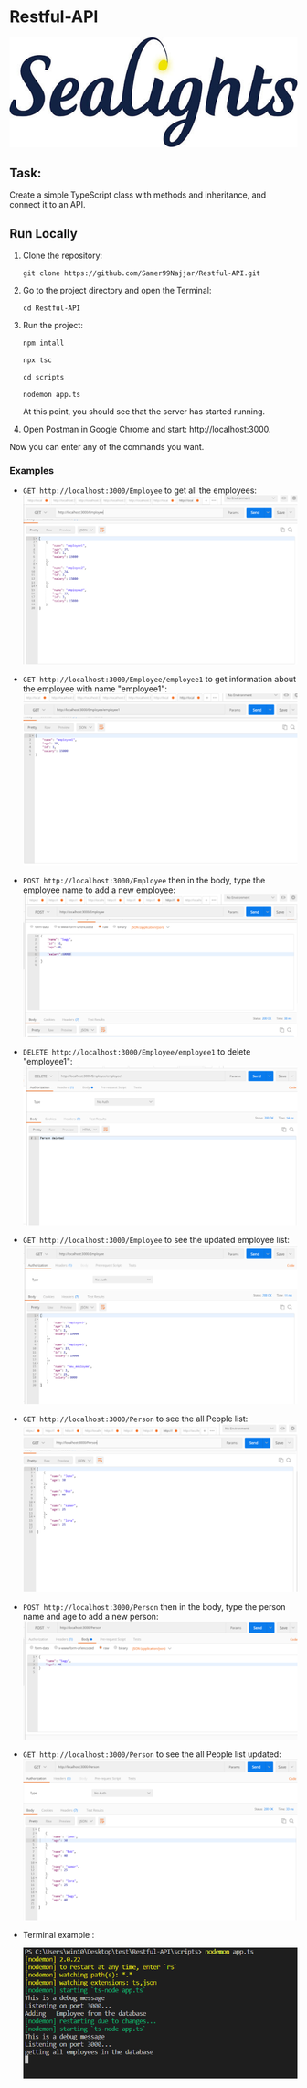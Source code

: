 # Restful-API
![alt text](https://github.com/Samer99Najjar/Restful-API/blob/main/pics/sealights-logo.jpg)

## Task:
Create a simple TypeScript class with methods and inheritance, and connect it to an API.

## Run Locally
1. Clone the repository:
    ```
    git clone https://github.com/Samer99Najjar/Restful-API.git
    ```
2. Go to the project directory and open the Terminal:
    ```
    cd Restful-API
    ```
3. Run the project:
    ```
    npm intall
    ```
    ```
    npx tsc
    ```
    ```
    cd scripts
    ```
    ```
    nodemon app.ts
    ```

    At this point, you should see that the server has started running.

4. Open Postman in Google Chrome and start: http://localhost:3000.

Now you can enter any of the commands you want.

### Examples
* `GET http://localhost:3000/Employee` to get all the employees:
  ![alt text](https://github.com/Samer99Najjar/Restful-API/blob/main/pics/show_employeepic.PNG)
  
* `GET http://localhost:3000/Employee/employee1` to get information about the employee with name "employee1":
  ![alt text](https://github.com/Samer99Najjar/Restful-API/blob/main/pics/get_employeebyname.PNG)
  
* `POST http://localhost:3000/Employee` then in the body, type the employee name to add a new employee:
  ![alt text](https://github.com/Samer99Najjar/Restful-API/blob/main/pics/add_employeenew.PNG)
  
* `DELETE http://localhost:3000/Employee/employee1` to delete "employee1":
  ![alt text](https://github.com/Samer99Najjar/Restful-API/blob/main/pics/delete_employee.PNG)
  
* `GET http://localhost:3000/Employee` to see the updated employee list:
  ![alt text](https://github.com/Samer99Najjar/Restful-API/blob/main/pics/get_empolyeeafterDeleteAdd.PNG)
  
* `GET http://localhost:3000/Person` to see the all People list:
![alt text](https://github.com/Samer99Najjar/Restful-API/blob/main/pics/getallperson.PNG)

* `POST http://localhost:3000/Person` then in the body, type the person name and age to add a new person:
  ![alt text](https://github.com/Samer99Najjar/Restful-API/blob/main/pics/addPerson.PNG)
  
* `GET http://localhost:3000/Person` to see the all People list updated:
![alt text](https://github.com/Samer99Najjar/Restful-API/blob/main/pics/getallperson2.PNG)
  
  
  
 * Terminal example :
 
   ![alt text](https://github.com/Samer99Najjar/Restful-API/blob/main/pics/terminal_pic.PNG)
 
